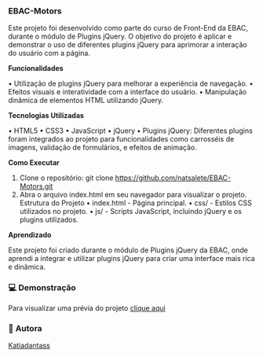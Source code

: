 ### **EBAC-Motors** ###

Este projeto foi desenvolvido como parte do curso de Front-End da EBAC, durante o módulo de Plugins jQuery. O objetivo do projeto é aplicar e demonstrar o uso de diferentes plugins jQuery para aprimorar a interação do usuário com a página.

**Funcionalidades**

•	Utilização de plugins jQuery para melhorar a experiência de navegação.
•	Efeitos visuais e interatividade com a interface do usuário.
•	Manipulação dinâmica de elementos HTML utilizando jQuery.

**Tecnologias Utilizadas**

•	HTML5
•	CSS3
•	JavaScript
•	jQuery
•	Plugins jQuery: Diferentes plugins foram integrados ao projeto para funcionalidades como carrosséis de imagens, validação de formulários, e efeitos de animação.

**Como Executar**

1.	Clone o repositório:
git clone https://github.com/natsalete/EBAC-Motors.git
2.	Abra o arquivo index.html em seu navegador para visualizar o projeto.
Estrutura do Projeto
•	index.html - Página principal.
•	css/ - Estilos CSS utilizados no projeto.
•	js/ - Scripts JavaScript, incluindo jQuery e os plugins utilizados.

**Aprendizado**

Este projeto foi criado durante o módulo de Plugins jQuery da EBAC, onde aprendi a integrar e utilizar plugins jQuery para criar uma interface mais rica e dinâmica.

### 💻 **Demonstração** ###

Para visualizar uma prévia do projeto [clique aqui](https://ebac-motors-delta-ten.vercel.app/)

### 🙋 **Autora** ###

[Katiadantass](https://github.com/Katiadantass)
